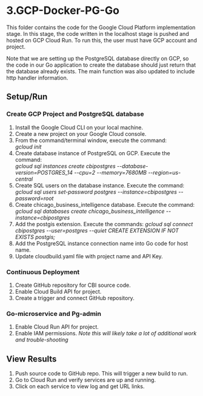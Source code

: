 # 3.GCP-Docker-PG-Go
This folder contains the code for the Google Cloud Platform implementation stage. In this stage, the code written in the localhost stage is pushed and hosted on GCP Cloud Run. To run this, the user must have GCP account and project.

Note that we are setting up the PostgreSQL database directly on GCP, so the code in our Go application to create the database should just return that the database already exists. The main function was also updated to include http handler information.

## Setup/Run
### Create GCP Project and PostgreSQL database
1. Install the Google Cloud CLI on your local machine.
2. Create a new project on your Google Cloud console.
3. From the command/terminal window, execute the command:  
    *gcloud init*
4. Create database instance of PostgreSQL on GCP. Execute the command:  
    *gcloud sql instances create cbipostgres --database-version=POSTGRES_14 --cpu=2 --memory=7680MB --region=us-central*
5. Create SQL users on the database instance. Execute the command:  
    *gcloud sql users set-password postgres --instance=cbipostgres --password=root*
6. Create chicago_business_intelligence database. Execute the command:  
    *gcloud sql databases create chicago_business_intelligence --instance=cbipostgres*
7. Add the postgis extension. Execute the commands:
    *gcloud sql connect cbipostgres --user=postgres --quiet*
    *CREATE EXTENSION IF NOT EXISTS postgis;*
7. Add the PostgreSQL instance connection name into Go code for host name.
8. Update cloudbuild.yaml file with project name and API Key.

### Continuous Deployment
1. Create GitHub repository for CBI source code.
2. Enable Cloud Build API for project.
3. Create a trigger and connect GitHub repository.

### Go-microservice and Pg-admin
1. Enable Cloud Run API for project.
2. Enable IAM permissions. *Note this will likely take a lot of additional work and trouble-shooting*

## View Results
1. Push source code to GitHub repo. This will trigger a new build to run.
2. Go to Cloud Run and verify services are up and running.
3. Click on each service to view log and get URL links.
